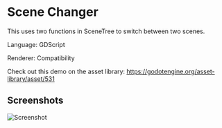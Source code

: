 # Scene Changer

This uses two functions in SceneTree to switch between two scenes.

Language: GDScript

Renderer: Compatibility

Check out this demo on the asset library: https://godotengine.org/asset-library/asset/531

## Screenshots

![Screenshot](screenshots/scene_changer.png)
